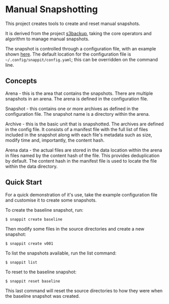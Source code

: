 # Manual Snapshotting

This project creates tools to create and reset manual snapshots.

It is derived from the project [s3backup](https://github.com/parlaynu/s3backup), taking the core operators
and algorithm to manage manual snapshots.

The snapshot is controlled through a configuration file, with an example shown [here](config/config.yaml).
The default location for the configuration file is `~/.config/snappit/config.yaml`; this can be overridden
on the command line.

## Concepts

Arena - this is the area that contains the snapshots. There are multiple snapshots in an arena.
The arena is defined in the configuration file.

Snapshot - this contains one or more archives as defined in the configuration file. The snapshot
name is a directory within the arena.

Archive - this is the basic unit that is snapshotted. The archives are defined in the config file. 
It consists of a manifest file with the full list of files included in the snapshot
along with each file's metadata such as size, modify time and, importantly, the content hash.

Arena data - the actual files are stored in the data location within the arena in files named
by the content hash of the file. This provides deduplication by default. The content hash in the
manifest file is used to locate the file within the data directory.

## Quick Start

For a quick demonstration of it's use, take the example configuration file and customise it to create
some snapshots.

To create the baseline snapshot, run:

    $ snappit create baseline

Then modify some files in the source directories and create a new snapshot:

    $ snappit create v001

To list the snapshots available, run the list command:

    $ snappit list

To reset to the baseline snapshot:

    $ snappit reset baseline

This last command will reset the source directories to how they were when the baseline
snapshot was created.

